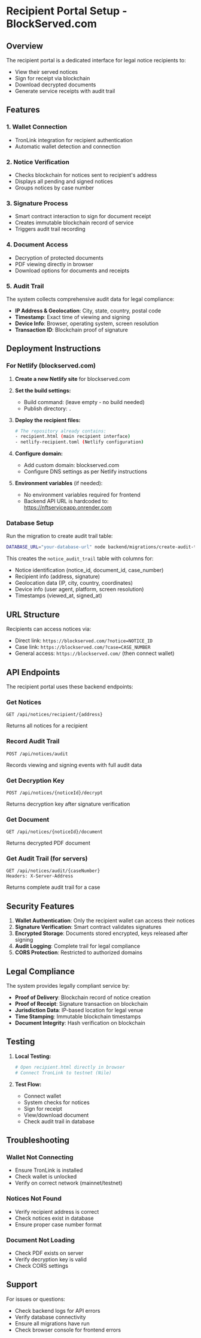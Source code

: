 # Recipient Portal Setup - BlockServed.com

## Overview
The recipient portal is a dedicated interface for legal notice recipients to:
- View their served notices
- Sign for receipt via blockchain
- Download decrypted documents
- Generate service receipts with audit trail

## Features

### 1. Wallet Connection
- TronLink integration for recipient authentication
- Automatic wallet detection and connection

### 2. Notice Verification
- Checks blockchain for notices sent to recipient's address
- Displays all pending and signed notices
- Groups notices by case number

### 3. Signature Process
- Smart contract interaction to sign for document receipt
- Creates immutable blockchain record of service
- Triggers audit trail recording

### 4. Document Access
- Decryption of protected documents
- PDF viewing directly in browser
- Download options for documents and receipts

### 5. Audit Trail
The system collects comprehensive audit data for legal compliance:
- **IP Address & Geolocation**: City, state, country, postal code
- **Timestamp**: Exact time of viewing and signing
- **Device Info**: Browser, operating system, screen resolution
- **Transaction ID**: Blockchain proof of signature

## Deployment Instructions

### For Netlify (blockserved.com)

1. **Create a new Netlify site** for blockserved.com

2. **Set the build settings:**
   - Build command: (leave empty - no build needed)
   - Publish directory: `.`

3. **Deploy the recipient files:**
   ```bash
   # The repository already contains:
   - recipient.html (main recipient interface)
   - netlify-recipient.toml (Netlify configuration)
   ```

4. **Configure domain:**
   - Add custom domain: blockserved.com
   - Configure DNS settings as per Netlify instructions

5. **Environment variables** (if needed):
   - No environment variables required for frontend
   - Backend API URL is hardcoded to: https://nftserviceapp.onrender.com

### Database Setup

Run the migration to create audit trail table:
```bash
DATABASE_URL="your-database-url" node backend/migrations/create-audit-trail-table.js
```

This creates the `notice_audit_trail` table with columns for:
- Notice identification (notice_id, document_id, case_number)
- Recipient info (address, signature)
- Geolocation data (IP, city, country, coordinates)
- Device info (user agent, platform, screen resolution)
- Timestamps (viewed_at, signed_at)

## URL Structure

Recipients can access notices via:
- Direct link: `https://blockserved.com/?notice=NOTICE_ID`
- Case link: `https://blockserved.com/?case=CASE_NUMBER`
- General access: `https://blockserved.com/` (then connect wallet)

## API Endpoints

The recipient portal uses these backend endpoints:

### Get Notices
```
GET /api/notices/recipient/{address}
```
Returns all notices for a recipient

### Record Audit Trail
```
POST /api/notices/audit
```
Records viewing and signing events with full audit data

### Get Decryption Key
```
POST /api/notices/{noticeId}/decrypt
```
Returns decryption key after signature verification

### Get Document
```
GET /api/notices/{noticeId}/document
```
Returns decrypted PDF document

### Get Audit Trail (for servers)
```
GET /api/notices/audit/{caseNumber}
Headers: X-Server-Address
```
Returns complete audit trail for a case

## Security Features

1. **Wallet Authentication**: Only the recipient wallet can access their notices
2. **Signature Verification**: Smart contract validates signatures
3. **Encrypted Storage**: Documents stored encrypted, keys released after signing
4. **Audit Logging**: Complete trail for legal compliance
5. **CORS Protection**: Restricted to authorized domains

## Legal Compliance

The system provides legally compliant service by:
- **Proof of Delivery**: Blockchain record of notice creation
- **Proof of Receipt**: Signature transaction on blockchain
- **Jurisdiction Data**: IP-based location for legal venue
- **Time Stamping**: Immutable blockchain timestamps
- **Document Integrity**: Hash verification on blockchain

## Testing

1. **Local Testing:**
   ```bash
   # Open recipient.html directly in browser
   # Connect TronLink to testnet (Nile)
   ```

2. **Test Flow:**
   - Connect wallet
   - System checks for notices
   - Sign for receipt
   - View/download document
   - Check audit trail in database

## Troubleshooting

### Wallet Not Connecting
- Ensure TronLink is installed
- Check wallet is unlocked
- Verify on correct network (mainnet/testnet)

### Notices Not Found
- Verify recipient address is correct
- Check notices exist in database
- Ensure proper case number format

### Document Not Loading
- Check PDF exists on server
- Verify decryption key is valid
- Check CORS settings

## Support

For issues or questions:
- Check backend logs for API errors
- Verify database connectivity
- Ensure all migrations have run
- Check browser console for frontend errors
